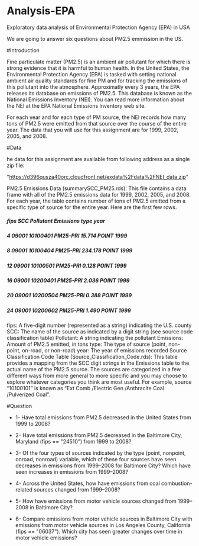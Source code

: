 # Analysis-EPA
Exploratory data analysis of Environmental Protection Agency (EPA) in USA

We are going to answer six questions about PM2.5 emmission in the US.

#Introduction

Fine particulate matter (PM2.5) is an ambient air pollutant for which there is strong evidence that it is harmful to human health. In the United States, the Environmental Protection Agency (EPA) is tasked with setting national ambient air quality standards for fine PM and for tracking the emissions of this pollutant into the atmosphere. Approximatly every 3 years, the EPA releases its database on emissions of PM2.5. This database is known as the National Emissions Inventory (NEI). You can read more information about the NEI at the EPA National Emissions Inventory web site.

For each year and for each type of PM source, the NEI records how many tons of PM2.5 were emitted from that source over the course of the entire year. The data that you will use for this assignment are for 1999, 2002, 2005, and 2008.

#Data

he data for this assignment are available from following address  as a single zip file:

"https://d396qusza40orc.cloudfront.net/exdata%2Fdata%2FNEI_data.zip"


PM2.5 Emissions Data (summarySCC_PM25.rds): This file contains a data frame with all of the PM2.5 emissions data for 1999, 2002, 2005, and 2008. For each year, the table contains number of tons of PM2.5 emitted from a specific type of source for the entire year. Here are the first few rows.

#####     fips      SCC Pollutant Emissions  type year
##### 4  09001 10100401  PM25-PRI    15.714 POINT 1999
##### 8  09001 10100404  PM25-PRI   234.178 POINT 1999
##### 12 09001 10100501  PM25-PRI     0.128 POINT 1999
##### 16 09001 10200401  PM25-PRI     2.036 POINT 1999
##### 20 09001 10200504  PM25-PRI     0.388 POINT 1999
##### 24 09001 10200602  PM25-PRI     1.490 POINT 1999

fips: A five-digit number (represented as a string) indicating the U.S. county
SCC: The name of the source as indicated by a digit string (see source code classification table)
Pollutant: A string indicating the pollutant
Emissions: Amount of PM2.5 emitted, in tons
type: The type of source (point, non-point, on-road, or non-road)
year: The year of emissions recorded
Source Classification Code Table (Source_Classification_Code.rds): This table provides a mapping from the SCC digit strings in the Emissions table to the actual name of the PM2.5 source. The sources are categorized in a few different ways from more general to more specific and you may choose to explore whatever categories you think are most useful. For example, source “10100101” is known as “Ext Comb /Electric Gen /Anthracite Coal /Pulverized Coal”.

#Question

- 1- Have total emissions from PM2.5 decreased in the United States from 1999 to 2008? 

- 2- Have total emissions from PM2.5 decreased in the Baltimore City, Maryland (fips == "24510") from 1999 to 2008?

- 3- Of the four types of sources indicated by the type (point, nonpoint, onroad, nonroad) variable, which of these four sources have seen decreases in emissions from 1999–2008 for Baltimore City? Which have seen increases in emissions from 1999–2008? 

- 4- Across the United States, how have emissions from coal combustion-related sources changed from 1999–2008?

- 5- How have emissions from motor vehicle sources changed from 1999–2008 in Baltimore City?

- 6- Compare emissions from motor vehicle sources in Baltimore City with emissions from motor vehicle sources in Los Angeles County, California (fips == "06037"). Which city has seen greater changes over time in motor vehicle emissions?